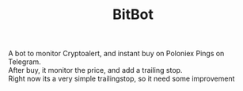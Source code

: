# <center>BitBot</center><br>
A bot to monitor Cryptoalert, and instant buy on Poloniex Pings on Telegram.<br>
After buy, it monitor the price, and add a trailing stop.<br>
Right now its a very simple trailingstop, so it need some improvement
